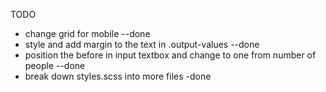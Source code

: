 TODO

- change grid for mobile --done
- style and add margin to the text in .output-values --done
- position the before in input textbox and change to one from number of people --done
- break down styles.scss into more files -done